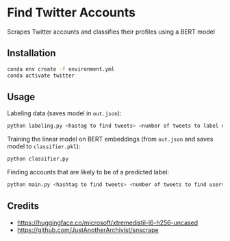 # Find Twitter Accounts
Scrapes Twitter accounts and classifies their profiles using a BERT model

## Installation

```bash
conda env create -f environment.yml
conda activate twitter
```

## Usage

Labeling data (saves model in `out.json`):

```bash
python labeling.py <hastag to find tweets> <number of tweets to label users>
```

Training the linear model on BERT embeddings (from `out.json` and saves model to `classifier.pkl`):

```bash
python classifier.py
```

Finding accounts that are likely to be of a predicted label:

```bash
python main.py <hashtag to find tweets> <number of tweets to find users> <label to search for>
```

## Credits

- https://huggingface.co/microsoft/xtremedistil-l6-h256-uncased
- https://github.com/JustAnotherArchivist/snscrape

